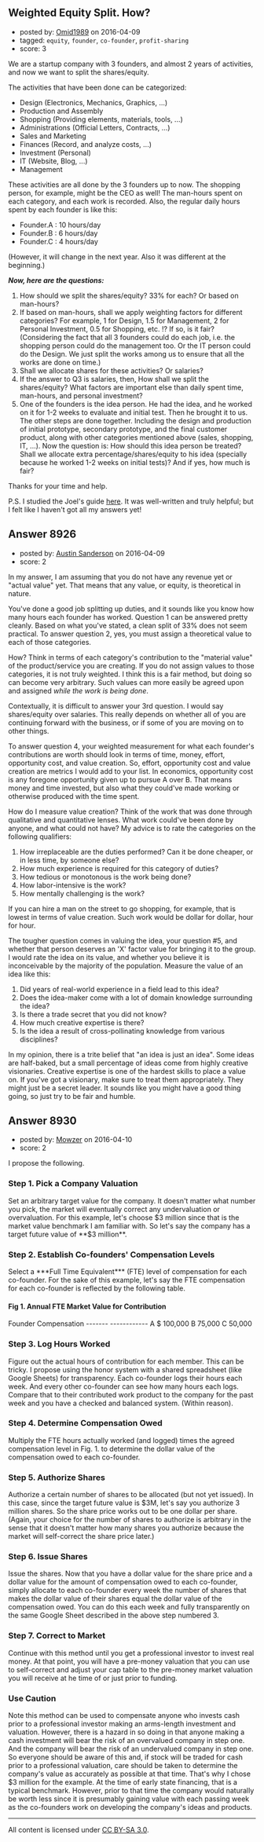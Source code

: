 ## Weighted Equity Split. How?

- posted by: [Omid1989](https://stackexchange.com/users/2817522/omid1989) on 2016-04-09
- tagged: `equity`, `founder`, `co-founder`, `profit-sharing`
- score: 3

We are a startup company with 3 founders, and almost 2 years of activities, and now we want to split the shares/equity.

The activities that have been done can be categorized:

- Design (Electronics, Mechanics, Graphics, ...)
- Production and Assembly
- Shopping (Providing elements, materials, tools, ...)
- Administrations (Official Letters, Contracts, ...)
- Sales and Marketing
- Finances (Record, and analyze costs, ...)
- Investment (Personal)
- IT (Website, Blog, ...)
- Management

These activities are all done by the 3 founders up to now. The shopping person, for example, might be the CEO as well! The man-hours spent on each category, and each work is recorded. Also, the regular daily hours spent by each founder is like this:

- Founder.A : 10 hours/day
- Founder.B :  6 hours/day
- Founder.C :  4 hours/day

(However, it will change in the next year. Also it was different at the beginning.)

***Now, here are the questions:***

1. How should we split the shares/equity? 33% for each? Or based on man-hours?
2. If based on man-hours, shall we apply weighting factors for different categories? For example, 1 for Design, 1.5 for Management, 2 for Personal Investment, 0.5 for Shopping, etc. !? If so, is it fair? (Considering the fact that all 3 founders could do each job, i.e. the shopping person could do the management too. Or the IT person could do the Design. We just split the works among us to ensure that all the works are done on time.)
3. Shall we allocate shares for these activities? Or salaries?
4. If the answer to Q3 is salaries, then, How shall we split the shares/equity? What factors are important else than daily spent time, man-hours, and personal investment?
5. One of the founders is the idea person. He had the idea, and he worked on it for 1-2 weeks to evaluate and initial test. Then he brought it to us. The other steps are done together. Including the design and production of initial prototype, secondary prototype, and the final customer product, along with other categories mentioned above (sales, shopping, IT, ...). Now the question is: How should this idea person be treated? Shall we allocate extra percentage/shares/equity to his idea (specially because he worked 1-2 weeks on initial tests)? And if yes, how much is fair?

Thanks for your time and help.

P.S. I studied the Joel's guide [here][1]. It was well-written and truly helpful; but I felt like I haven't got all my answers yet!


  [1]: https://startups.stackexchange.com/questions/1885/how-much-equity-should-a-partner-with-a-short-term-commitment-be-entitled-to/1886#1886


## Answer 8926

- posted by: [Austin Sanderson](https://stackexchange.com/users/6109645/austin-sanderson) on 2016-04-09
- score: 2

In my answer, I am assuming that you do not have any revenue yet or "actual value" yet. That means that any value, or equity, is theoretical in nature. 

You've done a good job splitting up duties, and it sounds like you know how many hours each founder has worked. Question 1 can be answered pretty cleanly. Based on what you've stated, a clean split of 33% does not seem practical. To answer question 2, yes, you must assign a theoretical value to each of those categories. 

How? Think in terms of each category's contribution to the "material value" of the product/service you are creating. If you do not assign values to those categories, it is not truly weighted. I think this is a fair method, but doing so can become very arbitrary. Such values can more easily be agreed upon and assigned *while the work is being done*. 

Contextually, it is difficult to answer your 3rd question. I would say shares/equity over salaries. This really depends on whether all of you are continuing forward with the business, or if some of you are moving on to other things. 

To answer question 4, your weighted measurement for what each founder's contributions are worth should look in terms of time, money, effort, opportunity cost, and value creation. So, effort, opportunity cost and value creation are metrics I would add to your list. In economics, opportunity cost is any foregone opportunity given up to pursue A over B. That means money and time invested, but also what they could've made working or otherwise produced with the time spent. 

How do I measure value creation? Think of the work that was done through qualitative and quantitative lenses. What work could've been done by anyone, and what could not have? My advice is to rate the categories on the following qualifiers:

 1. How irreplaceable are the duties performed? Can it be done cheaper, or in less time, by someone else? 
 2. How much experience is required for this category of duties?
 3. How tedious or monotonous is the work being done?
 4. How labor-intensive is the work? 
 5. How mentally challenging is the work?

If you can hire a man on the street to go shopping, for example, that is lowest in terms of value creation. Such work would be dollar for dollar, hour for hour. 

The tougher question comes in valuing the idea, your question #5, and whether that person deserves an 'X' factor value for bringing it to the group. I would rate the idea on its value, and whether you believe it is inconceivable by the majority of the population. Measure the value of an idea like this:

 1. Did years of real-world experience in a field lead to this idea?
 2. Does the idea-maker come with a lot of domain knowledge surrounding the idea?
 3. Is there a trade secret that you did not know?
 4. How much creative expertise is there? 
 5. Is the idea a result of cross-pollinating knowledge from various disciplines?

In my opinion, there is a trite belief that "an idea is just an idea". Some ideas are half-baked, but a small percentage of ideas come from highly creative visionaries.  Creative expertise is one of the hardest skills to place a value on. If you've got a visionary, make sure to treat them appropriately. They might just be a secret leader. It sounds like you might have a good thing going, so just try to be fair and humble. 


## Answer 8930

- posted by: [Mowzer](https://stackexchange.com/users/1803081/mowzer) on 2016-04-10
- score: 2

I propose the following.

<h3>Step 1. Pick a Company Valuation</h3>
Set an arbitrary target value for the company. It doesn't matter what number you pick, the market will eventually correct any undervaluation or overvaluation. For this example, let's choose $3 million since that is the market value benchmark I am familiar with. So let's say the company has a target future value of **$3 million**.

<h3>Step 2. Establish Co-founders' Compensation Levels</h3>
Select a ***Full Time Equivalent*** (FTE) level of compensation for each co-founder. For the sake of this example, let's say the FTE compensation for each co-founder is reflected by the following table.

<h4>Fig 1. Annual FTE Market Value for Contribution</h4>
    Founder Compensation
    ------- ------------
       A    $  100,000
       B        75,000
       C        50,000

<h3>Step 3. Log Hours Worked</h3>
Figure out the actual hours of contribution for each member. This can be tricky. I propose using the honor system with a shared spreadsheet (like Google Sheets) for transparency. Each co-founder logs their hours each week. And every other co-founder can see how many hours each logs. Compare that to their contributed work product to the company for the past week and you have a checked and balanced system. (Within reason).

<h3>Step 4. Determine Compensation Owed</h3>
Multiply the FTE hours actually worked (and logged) times the agreed compensation level in Fig. 1. to determine the dollar value of the compensation owed to each co-founder.

<h3>Step 5. Authorize Shares</h3>
Authorize a certain number of shares to be allocated (but not yet issued). In this case, since the target future value is $3M, let's say you authorize 3 million shares. So the share price works out to be one dollar per share. (Again, your choice for the number of shares to authorize is arbitrary in the sense that it doesn't matter how many shares you authorize because the market will self-correct the share price later.)

<h3>Step 6. Issue Shares</h3>
Issue the shares. Now that you have a dollar value for the share price and a dollar value for the amount of compensation owed to each co-founder, simply allocate to each co-founder every week the number of shares that makes the dollar value of their shares equal the dollar value of the compensation owed. You can do this each week and fully transparently on the same Google Sheet described in the above step numbered 3.

<h3>Step 7. Correct to Market</h3>
Continue with this method until you get a professional investor to invest real money. At that point, you will have a pre-money valuation that you can use to self-correct and adjust your cap table to the pre-money market valuation you will receive at he time of or just prior to funding.

<h3>Use Caution</h3>
Note this method can be used to compensate anyone who invests cash prior to a professional investor making an arms-length investment and valuation. However, there is a hazard in so doing in that anyone making a cash investment will bear the risk of an overvalued company in step one. And the company will bear the risk of an undervalued company in step one. So everyone should be aware of this and, if stock will be traded for cash prior to a professional valuation, care should be taken to determine the company's value as accurately as possible at that time. That's why I chose $3 million for the example. At the time of early state financing, that is a typical benchmark. However, prior to that time the company would naturally be worth less since it is presumably gaining value with each passing week as the co-founders work on developing the company's ideas and products. 



---

All content is licensed under [CC BY-SA 3.0](https://creativecommons.org/licenses/by-sa/3.0/).
